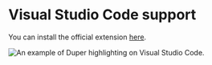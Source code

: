 # Visual Studio Code support

You can install the official extension [here](https://marketplace.visualstudio.com/items?itemName=epic-eric.duper-vs-code).

![An example of Duper highlighting on Visual Studio Code.](/images/vscode-example.png)
